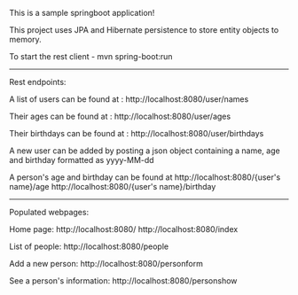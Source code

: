 This is a sample springboot application! 

This project uses JPA and Hibernate persistence to store entity objects to memory. 

To start the rest client - mvn spring-boot:run

------------------------------------------------------------------------------------------------------------------------
Rest endpoints:

A list of users can be found at :
http://localhost:8080/user/names

Their ages can be found at :
http://localhost:8080/user/ages

Their birthdays can be found at : 
http://localhost:8080/user/birthdays

A new user can be added by posting a json object containing a name, age and birthday formatted as yyyy-MM-dd 

A person's age and birthday can be found at
http://localhost:8080/{user's name}/age
http://localhost:8080/{user's name}/birthday


------------------------------------------------------------------------------------------------------------------------
Populated webpages: 

Home page:
http://localhost:8080/
http://localhost:8080/index

List of people: 
http://localhost:8080/people

Add a new person: 
http://localhost:8080/personform

See a person's information:
http://localhost:8080/personshow